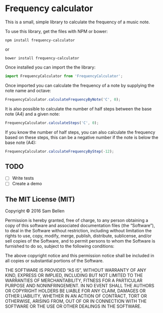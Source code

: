 # Frequency calculator

This is a small, simple library to calculate the frequency of a music note.

To use this library, get the files with NPM or bower:
```
npm install frequency-calculator
```
or
```
bower install frequency-calculator
```

Once installed you can import the the library:
```javascript
import FrequencyCalculator from 'FrequencyCalculator';
```

Once imported you can calculate the frequency of a note by supplying the note name and octave:
```javascript
FrequencyCalculator.calculateFrequencyByNote('C', 0);
```

It is also possible to calculate the number of half steps between the base note (A4) and a given note:
```javascript
FrequencyCalculator.calculateSteps('C', 0);
```

If you know the number of half steps, you can also calculate the frequency based on these steps, this can be a negative number if the note is below the base note (A4):
```javascript
FrequencyCalculator.calculateFrequencyByStep(-12);
```

## TODO
- [ ] Write tests
- [ ] Create a demo

## The MIT License (MIT)
Copyright © 2016 Sam Bellen

Permission is hereby granted, free of charge, to any person
obtaining a copy of this software and associated documentation
files (the “Software”), to deal in the Software without
restriction, including without limitation the rights to use,
copy, modify, merge, publish, distribute, sublicense, and/or sell
copies of the Software, and to permit persons to whom the
Software is furnished to do so, subject to the following
conditions:

The above copyright notice and this permission notice shall be
included in all copies or substantial portions of the Software.

THE SOFTWARE IS PROVIDED “AS IS”, WITHOUT WARRANTY OF ANY KIND,
EXPRESS OR IMPLIED, INCLUDING BUT NOT LIMITED TO THE WARRANTIES
OF MERCHANTABILITY, FITNESS FOR A PARTICULAR PURPOSE AND
NONINFRINGEMENT. IN NO EVENT SHALL THE AUTHORS OR COPYRIGHT
HOLDERS BE LIABLE FOR ANY CLAIM, DAMAGES OR OTHER LIABILITY,
WHETHER IN AN ACTION OF CONTRACT, TORT OR OTHERWISE, ARISING
FROM, OUT OF OR IN CONNECTION WITH THE SOFTWARE OR THE USE OR
OTHER DEALINGS IN THE SOFTWARE.
